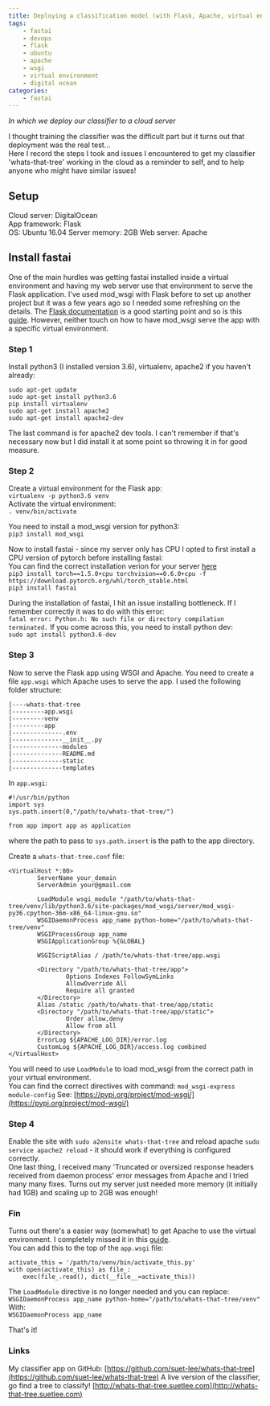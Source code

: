 ```yaml
---
title: Deploying a classification model (with Flask, Apache, virtual environments and WSGI)
tags:
    - fastai
    - devops
    - flask
    - ubuntu
    - apache
    - wsgi
    - virtual environment
    - digital ocean
categories:
    - fastai
---
```


*In which we deploy our classifier to a cloud server*

I thought training the classifier was the difficult part but it turns out that deployment was the real test...  
Here I record the steps I took and issues I encountered to get my classifier 'whats-that-tree' working in the cloud as a reminder to self, and to help anyone who might have similar issues!

## Setup

Cloud server: DigitalOcean  
App framework: Flask  
OS: Ubuntu 16.04
Server memory: 2GB
Web server: Apache

## Install fastai

One of the main hurdles was getting fastai installed inside a virtual environment and having my web server use that environment to serve the Flask application. I've used mod_wsgi with Flask before to set up another project but it was a few years ago so I needed some refreshing on the details. The [Flask documentation](https://flask.palletsprojects.com/en/1.1.x/deploying/mod_wsgi/) is a good starting point and so is this [guide](https://www.digitalocean.com/community/tutorials/how-to-deploy-a-flask-application-on-an-ubuntu-vps). However, neither touch on how to have mod_wsgi serve the app with a specific virtual environment.

### Step 1

Install python3 (I installed version 3.6), virtualenv, apache2 if you haven't already:  
````
sudo apt-get update
sudo apt-get install python3.6
pip install virtualenv
sudo apt-get install apache2
sudo apt-get install apache2-dev
````
The last command is for apache2 dev tools. I can't remember if that's necessary now but I did install it at some point so throwing it in for good measure.  

### Step 2

Create a virtual environment for the Flask app:  
`virtualenv -p python3.6 venv`  
Activate the virtual environment:  
`. venv/bin/activate`  

You need to install a mod_wsgi version for python3:  
`pip3 install mod_wsgi`  

Now to install fastai - since my server only has CPU I opted to first install a CPU version of pytorch before installing fastai:   
You can find the correct installation verion for your server [here](https://pytorch.org/get-started/locally/)  
`pip3 install torch==1.5.0+cpu torchvision==0.6.0+cpu -f https://download.pytorch.org/whl/torch_stable.html`  
`pip3 install fastai`  

During the installation of fastai, I hit an issue installing bottleneck. If I remember correctly it was to do with this error:  
`fatal error: Python.h: No such file or directory compilation terminated.`
If you come across this, you need to install python dev:  
`sudo apt install python3.6-dev`

### Step 3

Now to serve the Flask app using WSGI and Apache. You need to create a file `app.wsgi` which Apache uses to serve the app. I used the following folder structure:  
````
|----whats-that-tree
|---------app.wsgi
|---------venv
|---------app
|--------------.env
|--------------__init__.py
|--------------modules
|--------------README.md
|--------------static
|--------------templates
````

In `app.wsgi`:  
````
#!/usr/bin/python
import sys
sys.path.insert(0,"/path/to/whats-that-tree/")

from app import app as application
````
where the path to pass to `sys.path.insert` is the path to the app directory.

Create a `whats-that-tree.conf` file:  
````
<VirtualHost *:80>
        ServerName your_domain
        ServerAdmin your@gmail.com

        LoadModule wsgi_module "/path/to/whats-that-tree/venv/lib/python3.6/site-packages/mod_wsgi/server/mod_wsgi-py36.cpython-36m-x86_64-linux-gnu.so"
        WSGIDaemonProcess app_name python-home="/path/to/whats-that-tree/venv"
        WSGIProcessGroup app_name
        WSGIApplicationGroup %{GLOBAL}

        WSGIScriptAlias / /path/to/whats-that-tree/app.wsgi

        <Directory "/path/to/whats-that-tree/app">
                Options Indexes FollowSymLinks
                AllowOverride All
                Require all granted
        </Directory>
        Alias /static /path/to/whats-that-tree/app/static
        <Directory "/path/to/whats-that-tree/app/static">
                Order allow,deny
                Allow from all
        </Directory>
        ErrorLog ${APACHE_LOG_DIR}/error.log
        CustomLog ${APACHE_LOG_DIR}/access.log combined
</VirtualHost>
````
You will need to use `LoadModule` to load mod_wsgi from the correct path in your virtual environment.  
You can find the correct directives with command:
`mod_wsgi-express module-config`
See: [https://pypi.org/project/mod-wsgi/](https://pypi.org/project/mod-wsgi/)

### Step 4

Enable the site with `sudo a2ensite whats-that-tree` and reload apache `sudo service apache2 reload` - it should work if everything is configured correctly.  
One last thing, I received many 'Truncated or oversized response headers received from daemon process' error messages from Apache and I tried many many fixes. Turns out my server just needed more memory (it initially had 1GB) and scaling up to 2GB was enough!

### Fin

Turns out there's a easier way (somewhat) to get Apache to use the virtual environment. I completely missed it in this [guide](https://flask.palletsprojects.com/en/1.1.x/deploying/mod_wsgi/).  
You can add this to the top of the `app.wsgi` file:  
````
activate_this = '/path/to/venv/bin/activate_this.py'
with open(activate_this) as file_:
    exec(file_.read(), dict(__file__=activate_this))
````
The `LoadModule` directive is no longer needed and you can replace:  
`WSGIDaemonProcess app_name python-home="/path/to/whats-that-tree/venv"`  
With:  
`WSGIDaemonProcess app_name`  

That's it!

### Links

My classifier app on GitHub: [https://github.com/suet-lee/whats-that-tree](https://github.com/suet-lee/whats-that-tree)
A live version of the classifier, go find a tree to classify! [http://whats-that-tree.suetlee.com](http://whats-that-tree.suetlee.com)
